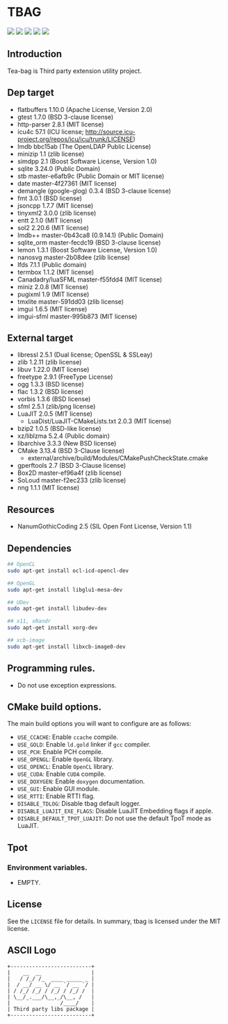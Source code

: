 # TBAG

[![](https://travis-ci.org/osom8979/tbag.svg?branch=master)](https://travis-ci.org/osom8979/tbag "TravisCI Build Status")
[![](https://ci.appveyor.com/api/projects/status/github/osom8979/tbag?branch=master&svg=true)](https://ci.appveyor.com/project/osom8979/tbag "AppVeyor Build Status")
[![](https://codecov.io/gh/osom8979/tbag/branch/master/graph/badge.svg)](https://codecov.io/gh/osom8979/tbag "Codecov Coverage Status")
[![](https://images.microbadger.com/badges/version/osom8979/tbag.svg)](https://hub.docker.com/r/osom8979/tbag "DockerHub Container Version")
[![](https://img.shields.io/badge/license-MIT-blue.svg)](LICENSE "MIT License")

## Introduction

Tea-bag is Third party extension utility project.

## Dep target

- flatbuffers 1.10.0 (Apache License, Version 2.0)
- gtest 1.7.0 (BSD 3-clause license)
- http-parser 2.8.1 (MIT license)
- icu4c 57.1 (ICU license; http://source.icu-project.org/repos/icu/icu/trunk/LICENSE)
- lmdb bbc15ab (The OpenLDAP Public License)
- minizip 1.1 (zlib license)
- simdpp 2.1 (Boost Software License, Version 1.0)
- sqlite 3.24.0 (Public Domain)
- stb master-e6afb9c (Public Domain or MIT license)
- date master-4f27361 (MIT license)
- demangle (google-glog) 0.3.4 (BSD 3-clause license)
- fmt 3.0.1 (BSD license)
- jsoncpp 1.7.7 (MIT license)
- tinyxml2 3.0.0 (zlib license)
- entt 2.1.0 (MIT license)
- sol2 2.20.6 (MIT license)
- lmdb++ master-0b43ca8 (0.9.14.1) (Public Domain)
- sqlite_orm master-fecdc19 (BSD 3-clause license)
- lemon 1.3.1 (Boost Software License, Version 1.0)
- nanosvg master-2b08dee (zlib license)
- lfds 7.1.1 (Public domain)
- termbox 1.1.2 (MIT license)
- Canadadry/luaSFML master-f55fdd4 (MIT license)
- miniz 2.0.8 (MIT license)
- pugixml 1.9 (MIT license)
- tmxlite master-591dd03 (zlib license)
- imgui 1.6.5 (MIT license)
- imgui-sfml master-995b873 (MIT license)

## External target

- libressl 2.5.1 (Dual license; OpenSSL & SSLeay)
- zlib 1.2.11 (zlib license)
- libuv 1.22.0 (MIT license)
- freetype 2.9.1 (FreeType License)
- ogg 1.3.3 (BSD license)
- flac 1.3.2 (BSD license)
- vorbis 1.3.6 (BSD license)
- sfml 2.5.1 (zlib/png license)
- LuaJIT 2.0.5 (MIT license)
  - LuaDist/LuaJIT-CMakeLists.txt 2.0.3 (MIT license)
- bzip2 1.0.5 (BSD-like license)
- xz/liblzma 5.2.4 (Public domain)
- libarchive 3.3.3 (New BSD license)
- CMake 3.13.4 (BSD 3-Clause license)
  - external/archive/build/Modules/CMakePushCheckState.cmake
- gperftools 2.7 (BSD 3-Clause license)
- Box2D master-ef96a4f (zlib license)
- SoLoud master-f2ec233 (zlib license)
- nng 1.1.1 (MIT license)

## Resources

- NanumGothicCoding 2.5 (SIL Open Font License, Version 1.1)

## Dependencies

```bash
## OpenCL
sudo apt-get install ocl-icd-opencl-dev

## OpenGL
sudo apt-get install libglu1-mesa-dev

## UDev
sudo apt-get install libudev-dev

## x11, xRandr
sudo apt-get install xorg-dev

## xcb-image
sudo apt-get install libxcb-image0-dev
```

## Programming rules.

- Do not use exception expressions.
 
## CMake build options.

The main build options you will want to configure are as follows:

* `USE_CCACHE`: Enable `ccache` compile.
* `USE_GOLD`: Enable `ld.gold` linker if `gcc` compiler.
* `USE_PCH`: Enable PCH compile.
* `USE_OPENGL`: Enable `OpenGL` library.
* `USE_OPENCL`: Enable `OpenCL` library.
* `USE_CUDA`: Enable `CUDA` compile.
* `USE_DOXYGEN`: Enable `doxygen` documentation.
* `USE_GUI`: Enable GUI module.
* `USE_RTTI`: Enable RTTI flag.
* `DISABLE_TDLOG`: Disable tbag default logger.
* `DISABLE_LUAJIT_EXE_FLAGS`: Disable LuaJIT Embedding flags if apple.
* `DISABLE_DEFAULT_TPOT_LUAJIT`: Do not use the default TpoT mode as LuaJIT.

## Tpot

### Environment variables.

* EMPTY.

## License

See the `LICENSE` file for details. In summary, tbag is licensed under the MIT license.

## ASCII Logo

```
+--------------------------+
|    __  __                |
|   / /_/ /_  ____ _____ _ |
|  / __/ __ \/ __ `/ __ `/ |
| / /_/ /_/ / /_/ / /_/ /  |
| \__/_.___/\__,_/\__, /   |
|                /____/    |
| Third party libs package |
+--------------------------+
```

